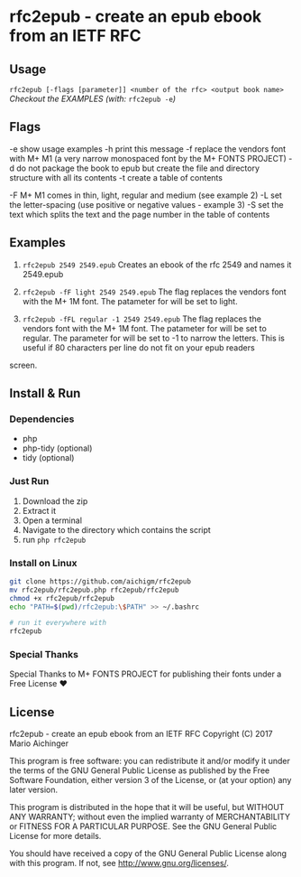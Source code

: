 rfc2epub - create an epub ebook from an IETF RFC
=================================================

## Usage

 `rfc2epub [-flags [parameter]] <number of the rfc> <output book name>`
 *Checkout the EXAMPLES (with:* `rfc2epub -e`*)*



## Flags  

-e    show usage examples
-h    print this message
-f    replace the vendors font with M+ M1 (a very narrow monospaced font by the M+ FONTS PROJECT)
-d    do not package the book to epub but create the file and directory structure with all its contents
-t    create a table of contents


-F    M+ M1 comes in thin, light, regular and medium (see example 2)
-L    set the letter-spacing (use positive or negative values - example 3)
-S    set the text which splits the text and the page number in the
      table of contents



## Examples

1. `rfc2epub 2549 2549.epub`
  Creates an ebook of the rfc 2549 and names it 2549.epub 

2. `rfc2epub -fF light 2549 2549.epub`
  The <f> flag replaces the vendors font with the M+ 1M font.
  The patameter for <F> will be set to light.

3. `rfc2epub -fFL regular -1 2549 2549.epub`
  The <f> flag replaces the vendors font with the M+ 1M font.
  The patameter for <F> will be set to regular.
  The parameter for <L> will be set to -1 to narrow the letters. This is
  useful if 80 characters per line do not fit on your epub readers

  screen.



## Install & Run

### Dependencies  

* php
* php-tidy (optional)
* tidy (optional)

### Just Run

1. Download the zip
2. Extract it 
3. Open a terminal
4. Navigate to the directory which contains the script 
5. run `php rfc2epub`

### Install on Linux 

 ```bash
git clone https://github.com/aichigm/rfc2epub
mv rfc2epub/rfc2epub.php rfc2epub/rfc2epub
chmod +x rfc2epub/rfc2epub
echo "PATH=$(pwd)/rfc2epub:\$PATH" >> ~/.bashrc

# run it everywhere with
rfc2epub 
 ```



### Special Thanks

Special Thanks to M+ FONTS PROJECT for publishing their fonts under a Free License ♥



## License

rfc2epub - create an epub ebook from an IETF RFC
Copyright (C) 2017  Mario Aichinger

This program is free software: you can redistribute it and/or modify
it under the terms of the GNU General Public License as published by
the Free Software Foundation, either version 3 of the License, or
(at your option) any later version.

This program is distributed in the hope that it will be useful,
but WITHOUT ANY WARRANTY; without even the implied warranty of
MERCHANTABILITY or FITNESS FOR A PARTICULAR PURPOSE.  See the
GNU General Public License for more details.

You should have received a copy of the GNU General Public License
along with this program.  If not, see <http://www.gnu.org/licenses/>.








